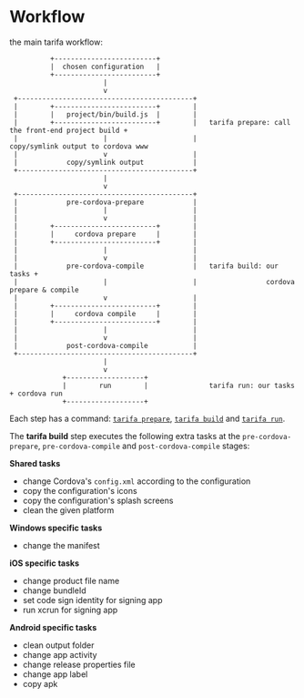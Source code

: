 # Workflow

the main tarifa workflow:

```
          +-------------------------+
          |  chosen configuration   |
          +-------------------------+
                       |
                       v
 +-------------------------------------------+
 |        +-------------------------+        |
 |        |   project/bin/build.js  |        |
 |        +-------------------------+        |   tarifa prepare: call the front-end project build +
 |                     |                     |                   copy/symlink output to cordova www
 |                     v                     |
 |            copy/symlink output            |
 +-------------------------------------------+
                       |
                       v
 +-------------------------------------------+
 |            pre-cordova-prepare            |
 |                     |                     |
 |                     v                     |
 |        +-------------------------+        |
 |        |     cordova prepare     |        |
 |        +-------------------------+        |
 |                     |                     |
 |                     v                     |
 |            pre-cordova-compile            |   tarifa build: our tasks +
 |                     |                     |                 cordova prepare & compile
 |                     v                     |
 |        +-------------------------+        |
 |        |     cordova compile     |        |
 |        +-------------------------+        |
 |                     |                     |
 |                     v                     |
 |            post-cordova-compile           |
 +-------------------------------------------+
                       |
                       v
             +-------------------+
             |        run        |               tarifa run: our tasks + cordova run
             +-------------------+

```

Each step has a command: [`tarifa prepare`](../usage/prepare.md), [`tarifa build`](../usage/build.md) and [`tarifa run`](../usage/run.md).

The **tarifa build** step executes the following extra tasks at the `pre-cordova-prepare`, `pre-cordova-compile` and `post-cordova-compile` stages:

**Shared tasks**

* change Cordova's `config.xml` according to the configuration
* copy the configuration's icons
* copy the configuration's splash screens
* clean the given platform

**Windows specific tasks**

* change the manifest

**iOS specific tasks**

* change product file name
* change bundleId
* set code sign identity for signing app
* run xcrun for signing app

**Android specific tasks**

* clean output folder
* change app activity
* change release properties file
* change app label
* copy apk
